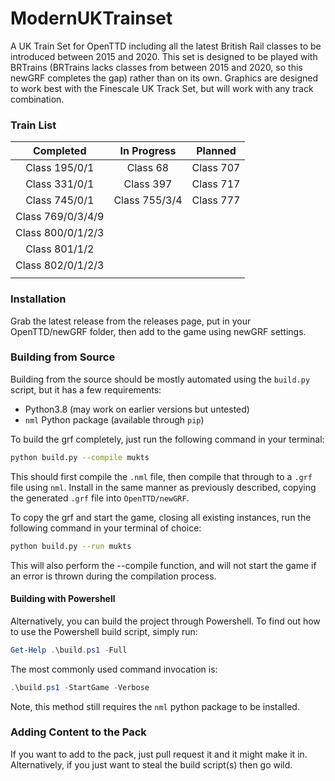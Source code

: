 # ModernUKTrainset
A UK Train Set for OpenTTD including all the latest British Rail classes to be introduced between 2015 and 2020. This set is designed to be played with BRTrains (BRTrains lacks classes from between 2015 and 2020, so this newGRF completes the gap) rather than on its own. Graphics are designed to work best with the Finescale UK Track Set, but will work with any track combination.

### Train List
|     Completed     |  In Progress  |  Planned  |
| :---------------: | :-----------: | :-------: |
|   Class 195/0/1   |   Class 68    | Class 707 |
|   Class 331/0/1   |   Class 397   | Class 717 |
|   Class 745/0/1   | Class 755/3/4 | Class 777 |
| Class 769/0/3/4/9 |               |           |
| Class 800/0/1/2/3 |               |           |
|   Class 801/1/2   |               |           |
| Class 802/0/1/2/3 |               |           |
|                   |               |           |

### Installation
Grab the latest release from the releases page, put in your OpenTTD/newGRF folder, then add to the game using newGRF settings.

### Building from Source
Building from the source should be mostly automated using the `build.py` script, but it has a few requirements:
  - Python3.8 (may work on earlier versions but untested)
  - `nml` Python package (available through `pip`)
  
To build the grf completely, just run the following command in your terminal:
```bash
python build.py --compile mukts
```
This should first compile the `.nml` file, then compile that through to a `.grf` file using `nml`.  Install in the same manner
as previously described, copying the generated `.grf` file into `OpenTTD/newGRF`.

To copy the grf and start the game, closing all existing instances, run the following command in your terminal of choice:
```bash
python build.py --run mukts
```
This will also perform the --compile function, and will not start the game if an error is thrown during the compilation process.

#### Building with Powershell
Alternatively, you can build the project through Powershell.
To find out how to use the Powershell build script, simply run:
```powershell
Get-Help .\build.ps1 -Full
```
The most commonly used command invocation is:
```powershell
.\build.ps1 -StartGame -Verbose
```
Note, this method still requires the `nml` python package to be installed.

### Adding Content to the Pack
If you want to add to the pack, just pull request it and it might make it in.  
Alternatively, if you just want to steal the build script(s) then go wild.
